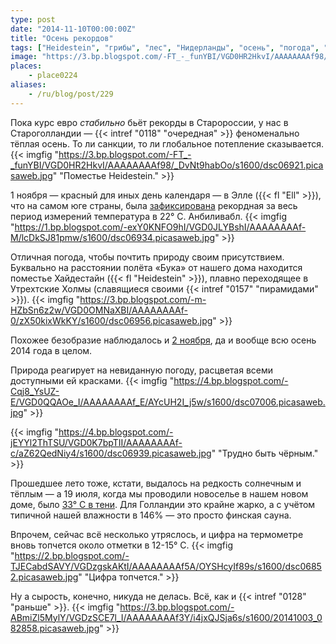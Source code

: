```yaml
---
type: post
date: "2014-11-10T00:00:00Z"
title: "Осень рекордов"
tags: ["Heidestein", "грибы", "лес", "Нидерланды", "осень", "погода", "природа", "рекорд"]
image: "https://3.bp.blogspot.com/-FT_-_funYBI/VGD0HR2HkvI/AAAAAAAAf98/_DvNt9habOo/s1600/dsc06921.picasaweb.jpg"
places:
    - place0224
aliases:
    - /ru/blog/post/229
---
```


Пока курс евро *стабильно* бьёт рекорды в Старороссии, у нас в Староголландии — {{< intref "0118" "очередная" >}} феноменально тёплая осень. То ли санкции, то ли глобальное потепление сказывается.
{{< imgfig "https://3.bp.blogspot.com/-FT_-_funYBI/VGD0HR2HkvI/AAAAAAAAf98/_DvNt9habOo/s1600/dsc06921.picasaweb.jpg" "Поместье Heidestein." >}}

<!--more-->

1 ноября — красный для иных день календаря — в Элле ({{< fl "Ell" >}}), что на самом юге страны, была [зафиксирована](http://weerstatistieken.nl/ell/2014/november) рекордная за весь период измерений температура в 22° C. Анбиливабл.
{{< imgfig "https://1.bp.blogspot.com/-exY0KNFO9hI/VGD0JLYBshI/AAAAAAAAf-M/lcDkSJ81pmw/s1600/dsc06934.picasaweb.jpg" >}}

Отличная погода, чтобы почтить природу своим присутствием. Буквально на расстоянии полёта «Бука» от нашего дома находится поместье Хайдестайн ({{< fl "Heidestein" >}}), плавно переходящее в Утрехтские Холмы (славящиеся своими {{< intref "0157" "пирамидами" >}}).
{{< imgfig "https://3.bp.blogspot.com/-m-HZbSn6z2w/VGD0OMNaXBI/AAAAAAAAf-0/zX50kixWkKY/s1600/dsc06956.picasaweb.jpg" >}}

Похожее безобразие наблюдалось и [2 ноября](http://www.nieuws.nl/algemeen/20141102/Warmste-2-november-ooit), да и вообще всю осень 2014 года в целом.

Природа реагирует на невиданную погоду, расцветая всеми доступными ей красками.
{{< imgfig "https://4.bp.blogspot.com/-Cqj8_YsUZ-E/VGD0QQAOe_I/AAAAAAAAf_E/AYcUH2I_j5w/s1600/dsc07006.picasaweb.jpg" >}}

{{< imgfig "https://4.bp.blogspot.com/-jEYYl2ThTSU/VGD0K7bpTII/AAAAAAAAf-c/aZ62QedNiy4/s1600/dsc06939.picasaweb.jpg" "Трудно быть чёрным." >}}

Прошедшее лето тоже, кстати, выдалось на редкость солнечным и тёплым — а 19 июля, когда мы проводили новоселье в нашем новом доме, было [33° C в тени](http://weerstatistieken.nl/de-bilt/2014/juli). Для Голландии это крайне жарко, а с учётом типичной нашей влажности в 146% — это просто финская сауна.

Впрочем, сейчас всё несколько утряслось, и цифра на термометре вновь топчется около отметки в 12-15° C.
{{< imgfig "https://2.bp.blogspot.com/-TJECabdSAVY/VGDzgskAKtI/AAAAAAAAf5A/OYSHcyIf89s/s1600/dsc06852.picasaweb.jpg" "Цифра топчется." >}}

Ну а сырость, конечно, никуда не делась. Всё, как и {{< intref "0128" "раньше" >}}.
{{< imgfig "https://3.bp.blogspot.com/-ABmiZl5MylY/VGDzSCE7l_I/AAAAAAAAf3Y/i4jxQJSja6s/s1600/20141003_082858.picasaweb.jpg" >}}
